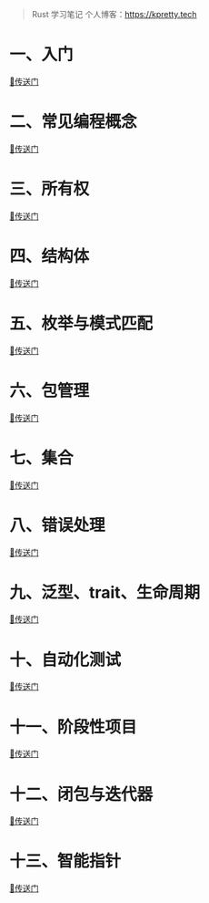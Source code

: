 > Rust 学习笔记
> 个人博客：https://kpretty.tech

# 一、入门
[🚀传送门](https://github.com/kpretty/notebook-rust/tree/master/guess)
# 二、常见编程概念
[🚀传送门](https://github.com/kpretty/notebook-rust/tree/master/concept)
# 三、所有权
[🚀传送门](https://github.com/kpretty/notebook-rust/tree/master/ownership)
# 四、结构体
[🚀传送门](https://github.com/kpretty/notebook-rust/tree/master/rust-struct)
# 五、枚举与模式匹配
[🚀传送门](https://github.com/kpretty/notebook-rust/tree/master/enum-match)
# 六、包管理
[🚀传送门](https://github.com/kpretty/notebook-rust/tree/master/package)
# 七、集合
[🚀传送门](https://github.com/kpretty/notebook-rust/tree/master/collection)
# 八、错误处理
[🚀传送门](https://github.com/kpretty/notebook-rust/tree/master/exception)
# 九、泛型、trait、生命周期
[🚀传送门](https://github.com/kpretty/notebook-rust/tree/master/generice-trait)
# 十、自动化测试
[🚀传送门](https://github.com/kpretty/notebook-rust/tree/master/test_case)
# 十一、阶段性项目
[🚀传送门](https://github.com/kpretty/notebook-rust/tree/master/minigrep)
# 十二、闭包与迭代器
[🚀传送门](https://github.com/kpretty/notebook-rust/tree/master/closures-terators)
# 十三、智能指针
[🚀传送门](https://github.com/kpretty/notebook-rust/tree/master/smart_pointer)